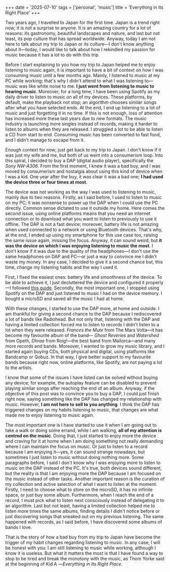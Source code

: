 +++
date = '2025-07-10'
tags = ['personal', 'music']
title = 'Everything in Its Right Place'
+++

Two years ago, I travelled to Japan for the first time. Japan is a trend right now; it is not a surprise to anyone. It is an amazing country for a lot of reasons: its gastronomy, beautiful landscapes and nature, and last but not least, its pop culture that has spread worldwide. Anyway, today I am not here to talk about my trip to Japan or its culture—I don't know anything about it—today, I would like to talk about how I rekindled my passion for music because it has a lot to do with this trip.

Before I start explaining to you how my trip to Japan helped me to enjoy listening to music again, it is important to have a bit of context on how I was consuming music until a few months ago. Mainly, I listened to music at my PC while working; that's why I didn't attend to what I was listening to—music was like white noise to me. **I just went from listening to music to hearing music**. Moreover, for a long time, I have been using Spotify as my daily driver to listen to music on all of my devices. These platforms, by default, make the playback not stop; an algorithm chooses similar songs after what you have selected ends. At the end, I end up listening to a lot of music and just forgetting it in no time. If this is not enough, loss of attention has increased more these last years due to new formats. The music industry is launching more singles instead of records, making it harder to listen to albums when they are released. I struggled a lot to be able to listen a CD from start to end. Consuming music has been converted to fast food, and I didn't manage to escape from it.

Enough context for now; just get back to my trip to Japan. I don't know if it was just my wife and me, but both of us went into a consumerism loop. Into this spiral, I decided to buy a DAP (digital audio player), specifically the *Sony NW-A306*. From the first moment, I knew it was a bad buy, and I was moved by consumerism and nostalgia about using this kind of device when I was a kid. One year after the buy, it was clear it was a bad one; **I had used the device three or four times at most**.

The device was not working as the way I was used to listening to music, mainly due to two reasons. Firstly, as I said before, I used to listen to music on my PC; it was nonsense to power up the DAP when I could use the PC directly. Common sense dictated to use it outside my home. Here comes the second issue, using online platforms means that you need an internet connection or to download what you want to listen to previously to use it offline. The DAP is not a fast device; moreover, battery life is not amazing when used connected to a network or using Bluetooth devices. That's why, at the end, I ended up using my smartphone for this use case too, raising the same issue again, missing the focus. Anyway, it can sound weird, but **it was the device on which I was enjoying listening to music the most**. I don't know if it was due to the quality of the headphones—I don't use the same headphones on DAP and PC—or just a way to convince me I didn't waste my money. In any case, I decided to give it a second chance but, this time, change my listening habits and the way I used it.

First, I fixed the easiest ones: battery life and smoothness of the device. To be able to achieve it, I just decluttered the device and configured it properly—I followed [this guide](https://www.head-fi.org/threads/sony-wm1am2-and-wm1zm2-android-walkman-optimization-guide.962975/). Secondly, the most important one, I stopped using Spotify on the DAP and just listened to music I had on the device memory. I bought a microSD and saved all the music I had at home.

With these changes, I started to use the DAP more, at home and outside. I am thankful for giving a second chance to the DAP because I rediscovered a lot of bands like Radiohead. But not only that, listening with the DAP and having a limited collection forced me to listen to records I didn't listen to a lot when they were released. *Frances the Mute* from The Mars Volta—it has become my favourite album of the band— *Ghost Reveries* and *Watershed* from Opeth, *Dhraa* from Roig!—the best band from Mallorca—and many more records and bands. Moreover, I wanted to grow my music library, and I started again buying CDs, both physical and digital, using platforms like Bandcamp or Qobuz. In that way, I give better support to my favourite bands because right now, online platforms, like Spotify, are not paying a lot to the artists.

I know that some of the issues I have listed can be solved without buying any device; for example, the autoplay feature can be disabled to prevent playing similar songs after reaching the end of an album. Anyway, if the objective of this post was to convince you to buy a DAP, I could just finish right now, saying something like the DAP has changed my relationship with music. However, **I am not here to sell to you anything**. I think the DAP has triggered changes on my habits listening to music, that changes are what made me to enjoy listening to music again.

The most important one is I have started to use it when I am going out to take a walk or doing some errand, while I am walking, **all of my attention is centred on the music**. Doing that, I just started to enjoy more the device and craving for it at home when I am doing something not really demanding where I can maintain the focus on music. Or just to listen to a record because I am enjoying it—yes, it can sound strange nowadays, but sometimes I just listen to music without doing nothing more. Some paragraphs before, I said I don't know why I was enjoying more to listen to music on the DAP instead of the PC. It's true, both devices sound different, but the reality is that I am enjoying more the DAP because I am focused on the music instead of other tasks. Another important reason is the curation of my collection and active selection of what I want to listen at the moment. Firstly, I need to choose what to store on the microSD, it has no infinite space, or just buy some album. Furthermore, when I reach the end of a record, I must pick what to listen next consciously instead of delegating it to an algorithm. Last but not least, having a limited collection helped me to listen more times the same albums, finding details I didn't notice before or just discovering songs that sneaked out on my previous listening. The same happened with records, as I said before, I have discovered some albums of bands I love.

That is the story of how a bad buy from my trip to Japan have become the trigger of my habit changes regarding listening to music. In any case, I will be honest with you: I am still listening to music while working, although I know it is useless. But what it matters the most is that I have found a way to stop to be tired and break the monotony with the music, as Thom Yorke said at the beginning of Kid A —*Everything in Its Right Place*.
